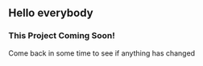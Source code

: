 ## Hello everybody
### This Project Coming Soon!

Come back in some time to see if anything has changed
